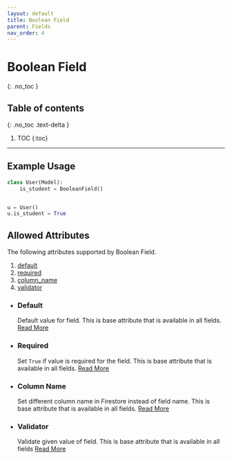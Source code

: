 ```yaml
---
layout: default
title: Boolean Field
parent: Fields
nav_order: 4
---
```


# Boolean Field

{: .no_toc }

## Table of contents

{: .no_toc .text-delta }

1. TOC
   {:toc}

---

## Example Usage

```python
class User(Model):
    is_student = BooleanField()


u = User()
u.is_student = True
```

## Allowed Attributes

The following attributes supported by Boolean Field.

1. [default](#default)
2. [required](#required)
3. [column_name](#column-name)
4. [validator](#validator)

- ### Default

  Default value for field. This is base attribute that is available in all fields. [Read More](/FireO/fields/field#default)

- ### Required

  Set `True` if value is required for the field. This is base attribute that is available in all fields. [Read More](/FireO/fields/field#required)

- ### Column Name

  Set different column name in Firestore instead of field name. This is base attribute that is available in all fields. [Read More](/FireO/fields/field#column-name)

- ### Validator
  Validate given value of field. This is base attribute that is available in all fields [Read More](/FireO/fields/field#validator)
